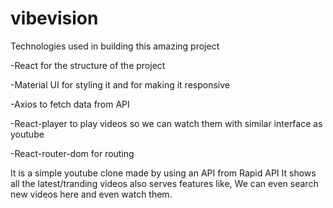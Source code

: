 # vibevision

Technologies used in building this amazing project

-React for the structure of the project

-Material UI for styling it and for making it responsive

-Axios to fetch data from API

-React-player to play videos so we can watch them with similar interface as youtube

-React-router-dom for routing


It is a simple youtube clone made by using an API from Rapid API
It shows all the latest/tranding videos also serves features like,
We can even search new videos here and even watch them.
